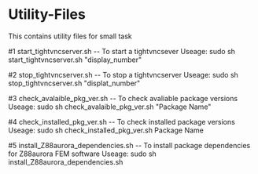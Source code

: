 # Utility-Files

This contains utility files for small task

#1 start_tightvncserver.sh -- To start a tightvncsever
   Useage: sudo sh start_tightvncserver.sh "display_number"
	
#2 stop_tightvncserver.sh -- To stop a tightvncserver
   Useage: sudo sh stop_tightvncserver.sh "displat_number"
	
#3 check_avalaible_pkg_ver.sh -- To check avaliable package versions
   Useage: sudo sh check_avalaible_pkg_ver.sh "Package Name"

#4 check_installed_pkg_ver.sh -- To check installed package versions
   Useage: sudo sh check_installed_pkg_ver.sh Package Name

#5 install_Z88aurora_dependencies.sh -- To install package dependencies for Z88aurora FEM software
   Useage: sudo sh install_Z88aurora_dependencies.sh 



